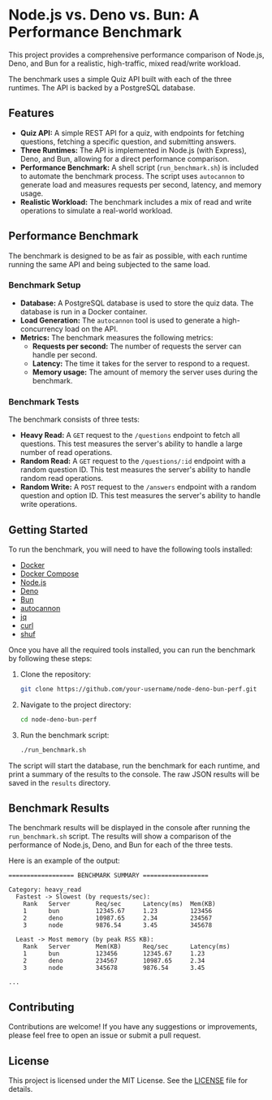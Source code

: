 # Node.js vs. Deno vs. Bun: A Performance Benchmark

This project provides a comprehensive performance comparison of Node.js, Deno, and Bun for a realistic, high-traffic, mixed read/write workload.

The benchmark uses a simple Quiz API built with each of the three runtimes. The API is backed by a PostgreSQL database.

## Features

*   **Quiz API:** A simple REST API for a quiz, with endpoints for fetching questions, fetching a specific question, and submitting answers.
*   **Three Runtimes:** The API is implemented in Node.js (with Express), Deno, and Bun, allowing for a direct performance comparison.
*   **Performance Benchmark:** A shell script (`run_benchmark.sh`) is included to automate the benchmark process. The script uses `autocannon` to generate load and measures requests per second, latency, and memory usage.
*   **Realistic Workload:** The benchmark includes a mix of read and write operations to simulate a real-world workload.

## Performance Benchmark

The benchmark is designed to be as fair as possible, with each runtime running the same API and being subjected to the same load.

### Benchmark Setup

*   **Database:** A PostgreSQL database is used to store the quiz data. The database is run in a Docker container.
*   **Load Generation:** The `autocannon` tool is used to generate a high-concurrency load on the API.
*   **Metrics:** The benchmark measures the following metrics:
    *   **Requests per second:** The number of requests the server can handle per second.
    *   **Latency:** The time it takes for the server to respond to a request.
    *   **Memory usage:** The amount of memory the server uses during the benchmark.

### Benchmark Tests

The benchmark consists of three tests:

*   **Heavy Read:** A `GET` request to the `/questions` endpoint to fetch all questions. This test measures the server's ability to handle a large number of read operations.
*   **Random Read:** A `GET` request to the `/questions/:id` endpoint with a random question ID. This test measures the server's ability to handle random read operations.
*   **Random Write:** A `POST` request to the `/answers` endpoint with a random question and option ID. This test measures the server's ability to handle write operations.

## Getting Started

To run the benchmark, you will need to have the following tools installed:

*   [Docker](https://www.docker.com/)
*   [Docker Compose](https://docs.docker.com/compose/)
*   [Node.js](https://nodejs.org/)
*   [Deno](https://deno.land/)
*   [Bun](https://bun.sh/)
*   [autocannon](https://github.com/mcollina/autocannon)
*   [jq](https://stedolan.github.io/jq/)
*   [curl](https://curl.se/)
*   [shuf](https://www.gnu.org/software/coreutils/manual/html_node/shuf-invocation.html)

Once you have all the required tools installed, you can run the benchmark by following these steps:

1.  Clone the repository:

    ```bash
    git clone https://github.com/your-username/node-deno-bun-perf.git
    ```

2.  Navigate to the project directory:

    ```bash
    cd node-deno-bun-perf
    ```

3.  Run the benchmark script:

    ```bash
    ./run_benchmark.sh
    ```

The script will start the database, run the benchmark for each runtime, and print a summary of the results to the console. The raw JSON results will be saved in the `results` directory.

## Benchmark Results

The benchmark results will be displayed in the console after running the `run_benchmark.sh` script. The results will show a comparison of the performance of Node.js, Deno, and Bun for each of the three tests.

Here is an example of the output:

```
================== BENCHMARK SUMMARY ==================

Category: heavy_read
  Fastest -> Slowest (by requests/sec):
    Rank   Server       Req/sec      Latency(ms)  Mem(KB)
    1      bun          12345.67     1.23         123456
    2      deno         10987.65     2.34         234567
    3      node         9876.54      3.45         345678

  Least -> Most memory (by peak RSS KB):
    Rank   Server       Mem(KB)      Req/sec      Latency(ms)
    1      bun          123456       12345.67     1.23
    2      deno         234567       10987.65     2.34
    3      node         345678       9876.54      3.45

...
```

## Contributing

Contributions are welcome! If you have any suggestions or improvements, please feel free to open an issue or submit a pull request.

## License

This project is licensed under the MIT License. See the [LICENSE](LICENSE) file for details.
